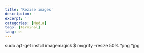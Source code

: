 ```yaml
---
title: 'Rezise images'
description: ''
excerpt: ''
categories: [Media]
tags: [Terminal]
lang: en
---
```



sudo apt-get install imagemagick
$ mogrify -resize 50% *png *jpg